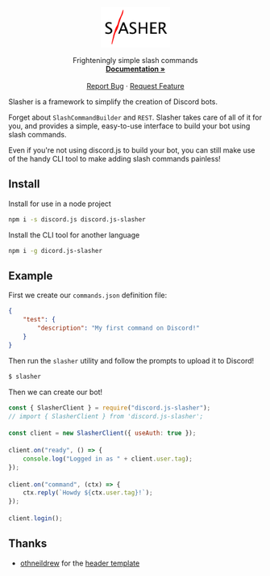 <!-- header template -->
<br />
<p align="center">
  <a href="https://github.com/Romejanic/slasher">
    <img src="docs/logo.png" alt="Logo" height="80">
  </a>

  <p align="center">
    Frighteningly simple slash commands
    <br />
    <a href="https://github.com/Romejanic/slasher/blob/master/docs/README.md"><strong>Documentation »</strong></a>
    <br />
    <br />
    <a href="https://github.com/Romejanic/slasher/issues/new?assignees=Romejanic&labels=bug&template=bug_report.md&title=">Report Bug</a>
    ·
    <a href="https://github.com/Romejanic/slasher/issues/new?assignees=Romejanic&labels=enhancement&template=feature_request.md&title=">Request Feature</a>
  </p>
</p>

Slasher is a framework to simplify the creation of Discord bots.

Forget about `SlashCommandBuilder` and `REST`. Slasher takes care of all of it for you, and provides a simple, easy-to-use interface to build your bot using slash commands.

Even if you're not using discord.js to build your bot, you can still make use of the handy CLI tool to make adding slash commands painless!

## Install
Install for use in a node project
```sh
npm i -s discord.js discord.js-slasher
```

Install the CLI tool for another language
```sh
npm i -g dicord.js-slasher
```

## Example
First we create our `commands.json` definition file:
```json
{
    "test": {
        "description": "My first command on Discord!"
    }
}
```
Then run the `slasher` utility and follow the prompts to upload it to Discord!
```sh
$ slasher
```
Then we can create our bot!
```js
const { SlasherClient } = require("discord.js-slasher");
// import { SlasherClient } from 'discord.js-slasher';

const client = new SlasherClient({ useAuth: true });

client.on("ready", () => {
    console.log("Logged in as " + client.user.tag);
});

client.on("command", (ctx) => {
    ctx.reply(`Howdy ${ctx.user.tag}!`);
});

client.login();
```

## Thanks
- [othneildrew](https://github.com/othneildrew/) for the [header template](https://github.com/othneildrew/Best-README-Template)